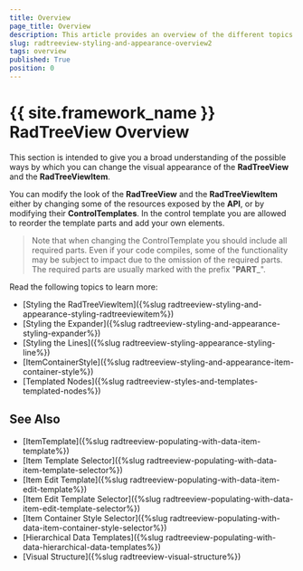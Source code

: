 ```yaml
---
title: Overview
page_title: Overview
description: This article provides an overview of the different topics that cover the customization of the RadTreeView and RadTreeViewItem visuals.
slug: radtreeview-styling-and-appearance-overview2
tags: overview
published: True
position: 0
---
```


# {{ site.framework_name }} RadTreeView Overview

This section is intended to give you a broad understanding of the possible ways by which you can change the visual appearance of the __RadTreeView__ and the __RadTreeViewItem__.

You can modify the look of the __RadTreeView__ and the __RadTreeViewItem__ either by changing some of the resources exposed by the __API__, or by modifying their __ControlTemplates__. In the control template you are allowed to reorder the template parts and add your own elements.

>Note that when changing the ControlTemplate you should include all required parts. Even if your code compiles, some of the functionality may be subject to impact due to the omission of the required parts. The required parts are usually marked with the prefix "__PART___".

Read the following topics to learn more:
* [Styling the RadTreeViewItem]({%slug radtreeview-styling-and-appearance-styling-radtreeviewitem%})
* [Styling the Expander]({%slug radtreeview-styling-and-appearance-styling-expander%})
* [Styling the Lines]({%slug radtreeview-styling-appearance-styling-line%})
* [ItemContainerStyle]({%slug radtreeview-styling-and-appearance-item-container-style%})
* [Templated Nodes]({%slug radtreeview-styles-and-templates-templated-nodes%})

## See Also
 * [ItemTemplate]({%slug radtreeview-populating-with-data-item-template%})
 * [Item Template Selector]({%slug radtreeview-populating-with-data-item-template-selector%})
 * [Item Edit Template]({%slug radtreeview-populating-with-data-item-edit-template%})
 * [Item Edit Template Selector]({%slug radtreeview-populating-with-data-item-edit-template-selector%})
 * [Item Container Style Selector]({%slug radtreeview-populating-with-data-item-container-style-selector%})
 * [Hierarchical Data Templates]({%slug radtreeview-populating-with-data-hierarchical-data-templates%})
 * [Visual Structure]({%slug radtreeview-visual-structure%})